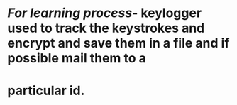# *For learning process*- keylogger used to track the keystrokes and encrypt and save them in a file and if possible mail them to a
# particular id.
